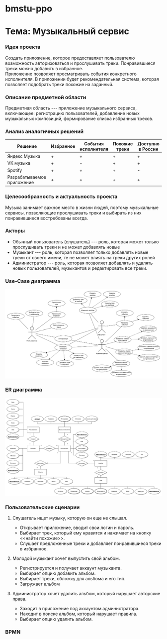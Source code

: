 # bmstu-ppo

# Тема: Музыкальный сервис

### Идея проекта
Создать приложение, которое предоставляет пользователю возможность авторизоваться и прослушивать треки.
Понравившиеся треки можно добавить в избранное.  
Приложение позволяет просматривать события конкретного исполнителя. В приложении будет рекомендательная система, которая позволяет подобрать треки похожие на заданный.

### Описание предметной области
Предметная область --- приложение музыкального сервиса, включающее: регистрацию пользователей, добавление новых музыкальных композиций, формирование списка избранных треков.


### Анализ аналогичных решений

| Решение  | Избранное | События исполнителя | Похожие треки | Доступно в России |
|----------|----------|----------| -- | - |
| Яндекс Музыка    | +   | + | + | + |
| VK музыка    | +   | -   | + | + |
| Spotify    | +   | + | + | - |
| Разрабатываемое приложение | + | + | + | + |


### Целесообразность и актуальность проекта
Музыка занимает важное место в жизни людей, поэтому музыкальные сервисы, позволяющие прослушивать треки и выбирать из них понравившиеся востребованы всегда.

### Акторы
- Обычный пользователь (слушатель) --- роль, которая может только прослушивать треки и не может добавлять новые
- Музыкант --- роль, которая позволяет только добавлять новые треки от своего имени, те не может влиять на треки других ролей
- Администратор --- роль, которая позволяет добавлять и удалять новых пользователей, музыкантов и редактировать все треки.

### Use-Case диаграмма
![usecase](./docs/usecase.png)

### ER диаграмма
![er](./docs/er.png)

### Пользовательские сценарии

1) Слушатель ищет музыку, которую он еще не слышал.
    
    * Открывает приложение, вводит свои логин и пароль.
    * Выбирает трек, который ему нравится и нажимает на кнопку <<найти похожие>>.
    * Слушает предложенные треки и добавляет понравившиеся треки в избранное.

2) Молодой музыкант хочет выпустить свой альбом.

    * Регистрируется и получает аккаунт музыканта.
    * Выбирает опцию добавить альбом.
    * Выбирает треки, обложку для альбома и его тип.
    * Загружает альбом

3) Администратор хочет удалить альбом, который нарушает авторские права.

    * Заходит в приложение под аккаунтом администратора.
    * Находит в поиске альбом, который нарушает правила.
    * Выбирает опцию удалить альбом.


### BPMN